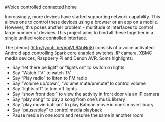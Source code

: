 #Voice controlled connected home

Increasingly, more devices have started supporting network capability. This allows one to control these devices using a browser or an app on a mobile. However, this poses another problem - multitude of interfaces to control large number of devices. This project aims to bind all these together in a single unified voice controlled interface.

The [demo] (http://youtu.be/VojVL8AbNq8) consists of a voice activated Android app controlling Spark core enabled switches, IP camera, XBMC media devices, Raspberry Pi and Denon AVR. Some highlights:
* Say “let there be light” or “lights on” to switch on lights
*	Say “Watch TV” to watch TV
*	Say “Play radio” to listen to FM radio
*	Say “Volume up/down”, “volume mute/unmute” to control volume
*	Say “lights off” to turn off lights
*	Say “show front door” to view the activity in front door via an IP camera
*	Say “play song” to play a song from one’s music library
*	Say “play movie batman” to play Batman movie in one’s movie library
*	Say “pause/play” to control media playback
*	Pause media in one room and resume the same in another room
